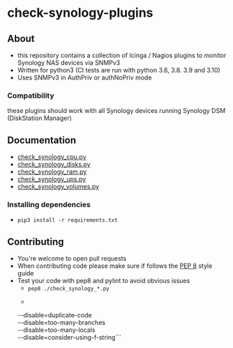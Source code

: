 # check-synology-plugins

## About
* this repository contains a collection of Icinga / Nagios plugins to monitor Synology NAS devices via SNMPv3
* Written for python3 (CI tests are run with python 3.6, 3.8. 3.9 and 3.10)
* Uses SNMPv3 in AuthPriv or authNoPriv mode

### Compatibility
these plugins should work with all Synology devices running Synology DSM (DiskStation Manager)

## Documentation
* [check_synology_cpu.py](docs/check_synology_cpu.md)
* [check_synology_disks.py](docs/check_synology_disks.md)
* [check_synology_ram.py](docs/check_synology_ram.md)
* [check_synology_ups.py](docs/check_synology_ups.md)
* [check_synology_volumes.py](docs/check_synology_volumes.md)

### Installing dependencies
* `pip3 install -r requirements.txt`

## Contributing
* You're welcome to open pull requests
* When contributing code please make sure if follows the [PEP 8](https://www.python.org/dev/peps/pep-0008/) style guide
* Test your code with pep8 and pylint to avoid obvious issues
  * `pep8 ./check_synology_*.py`
  * ```pylint ./*.py \
  --disable=duplicate-code \
  --disable=too-many-branches \
  --disable=too-many-locals \
  --disable=consider-using-f-string```
